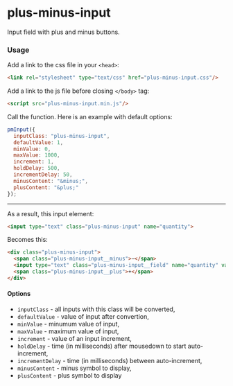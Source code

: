 # plus-minus-input

Input field with plus and minus buttons.

### Usage

Add a link to the css file in your `<head>`:

```html
<link rel="stylesheet" type="text/css" href="plus-minus-input.css"/>
```

Add a link to the js file before closing `</body>` tag:

```html
<script src="plus-minus-input.min.js"/>
```

Call the function. Here is an example with default options:

```js
pmInput({
  inputClass: "plus-minus-input",
  defaultValue: 1,
  minValue: 0,
  maxValue: 1000,
  increment: 1,
  holdDelay: 500,
  incrementDelay: 50,
  minusContent: "&minus;",
  plusContent: "&plus;"
});
```

---------------------------------------------------------------------------------

As a result, this input element:

```html
<input type="text" class="plus-minus-input" name="quantity">
```

Becomes this:

```html
<div class="plus-minus-input">
  <span class="plus-minus-input__minus">−</span>
  <input type="text" class="plus-minus-input__field" name="quantity" value="1">
  <span class="plus-minus-input__plus">+</span>
</div>
```

#### Options

- `inputClass` - all inputs with this class will be converted,
- `defaultValue` - value of input after convertion,
- `minValue` - minumum value of input,
- `maxValue` - maximum value of input,
- `increment` - value of an input increment,
- `holdDelay` - time (in milliseconds) after mousedown to start auto-increment,
- `incrementDelay` - time (in milliseconds) between auto-increment,
- `minusContent` - minus symbol to display,
- `plusContent` - plus symbol to display